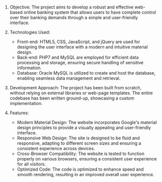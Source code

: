 1. Objective: The project aims to develop a robust and effective web-based online banking system that allows users to have complete control over their banking demands through a simple and user-friendly interface.

2. Technologies Used:
   - Front-end: HTML5, CSS, JavaScript, and jQuery are used for designing the user interface with a modern and intuitive material design.
   - Back-end: PHP7 and MySQL are employed for efficient data processing and storage, ensuring secure handling of sensitive information.
   - Database: Oracle MySQL is utilized to create and host the database, enabling seamless data management and retrieval.

3. Development Approach: The project has been built from scratch, without relying on external libraries or web-page templates. The entire codebase has been written ground-up, showcasing a custom implementation.

4. Features:
   - Modern Material Design: The website incorporates Google's material design principles to provide a visually appealing and user-friendly interface.
   - Responsive Web Design: The site is designed to be fluid and responsive, adapting to different screen sizes and ensuring a consistent experience across devices.
   - Cross-Browser Compatibility: The website is tested to function properly on various browsers, ensuring a consistent user experience for all visitors.
   - Optimized Code: The code is optimized to enhance speed and smooth rendering, resulting in an improved overall user experience.

